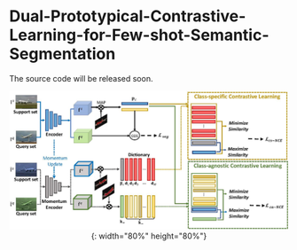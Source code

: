 # Dual-Prototypical-Contrastive-Learning-for-Few-shot-Semantic-Segmentation
The source code will be released soon.

<div align="center">
  <img src="fig/frame1_.jpg"/>{: width="80%" height="80%"}
</div>
